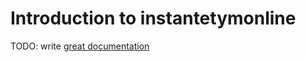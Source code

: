 # Introduction to instantetymonline

TODO: write [great documentation](http://jacobian.org/writing/what-to-write/)
